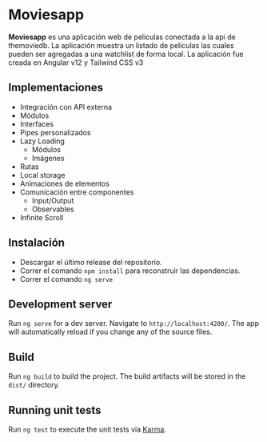 # Moviesapp

**Moviesapp** es una aplicación web de películas conectada a la api de themoviedb. La aplicación muestra un listado de películas las cuales pueden ser agregadas a una watchlist de forma local.
La aplicación fue creada en Angular v12 y Tailwind CSS v3

## Implementaciones
- Integración con API externa
- Módulos
- Interfaces
- Pipes personalizados
- Lazy Loading
  - Módulos
  - Imágenes
- Rutas
- Local storage
- Animaciones de elementos
- Comunicación entre componentes
  - Input/Output
  - Observables
- Infinite Scroll

## Instalación
- Descargar el último release del repositorio.
- Correr el comando `npm install` para reconstruir las dependencias.
- Correr el comando `ng serve`
## Development server

Run `ng serve` for a dev server. Navigate to `http://localhost:4200/`. The app will automatically reload if you change any of the source files.
## Build

Run `ng build` to build the project. The build artifacts will be stored in the `dist/` directory.

## Running unit tests

Run `ng test` to execute the unit tests via [Karma](https://karma-runner.github.io).

